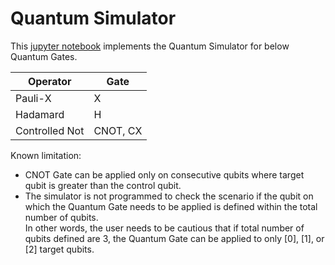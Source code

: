 # Quantum Simulator

This [jupyter notebook](QuantumSimulator.ipynb) implements the Quantum Simulator for below Quantum Gates.

Operator | Gate 
---|---
Pauli-X | X
Hadamard | H
Controlled Not | CNOT, CX

Known limitation:
  - CNOT Gate can be applied only on consecutive qubits where target qubit is greater than the control qubit. 
  - The simulator is not programmed to check the scenario if the qubit on which the Quantum Gate needs to be applied is defined within the total number of qubits. <br>
    In other words, the user needs to be cautious that if total number of qubits defined are 3, the Quantum Gate can be applied to only [0], [1], or [2] target qubits.
